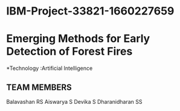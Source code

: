 # IBM-Project-33821-1660227659
# Emerging Methods for Early Detection of Forest Fires

*Technology :Artificial Intelligence




## TEAM MEMBERS
Balavashan RS
Aiswarya S
Devika S
Dharanidharan SS
